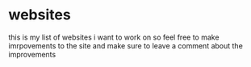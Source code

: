 # websites
this is my list of websites i want to work on
so feel free to make imrpovements to the site and make sure to leave a comment about the improvements
